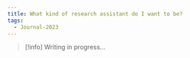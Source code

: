 ```yaml
---
title: What kind of research assistant do I want to be?
tags:
  - Journal-2023
---
```

> [!info] Writing in progress...

